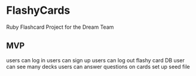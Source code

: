 # FlashyCards

Ruby Flashcard Project for the Dream Team

## MVP

users can log in
users can sign up
users can log out
flashy card DB
user can see many decks
users can answer questions on cards
set up seed file
